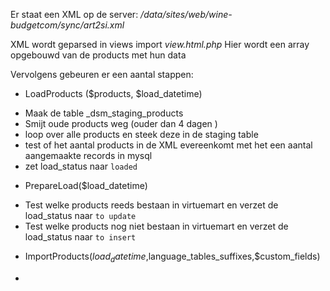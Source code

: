 Er staat een XML op de server: _/data/sites/web/wine-budgetcom/sync/art2si.xml_

XML wordt geparsed in views import _view.html.php_
Hier wordt een array opgebouwd van de products met hun data

Vervolgens gebeuren er een aantal stappen:

* LoadProducts ($products, $load_datetime)
 - Maak de table _dsm_staging_products
 - Smijt oude products weg (ouder dan 4 dagen )
 - loop over alle products en steek deze in de staging table
 - test of het aantal products in de XML evereenkomt met het een aantal aangemaakte records in mysql
 - zet load_status naar `loaded`

* PrepareLoad($load_datetime)
 - Test welke products reeds bestaan in virtuemart en verzet de load_status naar `to update`
 - Test welke products nog niet bestaan in virtuemart en verzet de load_status naar `to insert`

* ImportProducts($load_datetime,$language_tables_suffixes,$custom_fields)
 - 
